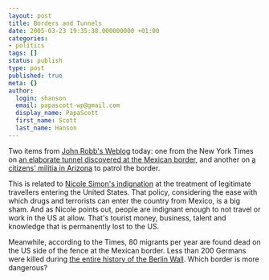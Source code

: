 ```yaml
---
layout: post
title: Borders and Tunnels
date: 2005-03-23 19:35:38.000000000 +01:00
categories:
- politics
tags: []
status: publish
type: post
published: true
meta: {}
author:
  login: shanson
  email: papascott-wp@gmail.com
  display_name: PapaScott
  first_name: Scott
  last_name: Hanson
---
```

<p>Two items from <a href="http://jrobb.mindplex.org/2005/03/23.html" title="John Robb's Weblog">John Robb's Weblog</a> today: one from the New York Times on <a href="http://www.nytimes.com/2005/03/23/international/americas/23mexico.html?ex=1269234000&en=b5d823dd65308c42&ei=5090&partner=rssuserland" title="The New York Times - International - Americas - At Mexican Border, Tunnels, Vile River, Rusty Fence">an elaborate tunnel discovered at the Mexican border</a>, and another on <a href="http://lashawnbarber.com/archives/2005/03/15/interviewi/" title="La Shawn Barber's Corner &raquo; Interview with John Smallberries, Minuteman Project Volunteer">a citizens' militia in Arizona</a> to patrol the border.</p>
<p>This is related to <a href="http://useful-sounds.de/pivot/entry.php?id=160" title="Then they came for the bloggers. | Useful Sounds - Nicole Simon's english [blog|podcast]">Nicole Simon's indignation</a> at the treatment of legitimate travellers entering the United States. That policy, considering the ease with which drugs and terrorists can enter the country from Mexico, is a big sham. And as Nicole points out, people are indignant enough to not travel or work in the US at allow. That's tourist money, business, talent and knowledge that is permanently lost to the US.</p>
<p>Meanwhile, according to the Times, 80 migrants per year are found dead on the US side of the fence at the Mexican border. Less than 200 Germans were killed during <a href="http://en.wikipedia.org/wiki/Berlin_wall#The_years_of_the_Wall">the entire history of the Berlin Wall</a>. Which border is more dangerous?</p>
